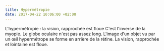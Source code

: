 ```yaml
---
title: Hypermétropie
date: 2017-04-22 10:06:00 +02:00
---
```


L'hypermétropie : la vision, rapprochée est floue C'est l'inverse de la myopie. Le globe oculaire n'est pas assez long. L'image d'un objet vu par un œil hypermétrope se forme en arrière de la rétine. La vision, rapprochée et lointaine est floue.